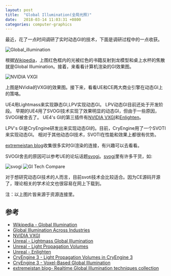 ```yaml
---
layout: post
title:  "Global Illumination(全局光照)"
date:   2018-03-14 11:03:31 +0800
categories: computer-graphics
---
```


最近，花了一点时间调研了实时动态GI的技术，下面是调研过程中的一点收获。

![Global_illumination]({{"/assets/images/global_illumination/gi_gicourse2010.jpg"|relative_url}} "gi_gicourse2010")

根据[Wikipedia]，上图红色框内的光被红色的书籍反射到龙模型和桌上水杯的焦散就是Global Illumination。接着，来看看计算机渲染的GI效果图。

![NVIDIA VXGI]({{"/assets/images/global_illumination/ue_vxgi.jpg"|relative_url}} "NVIDIA VXGI")

上图是NVidia的VXGI的效果图。接下来，看看UE和CE两大商业引擎在动态GI上的策咯。

UE4用Lightmass来实现静态GI,LPV实现动态GI。 LPV动态GI目前还处于开发阶段。
早期的UE4用了SVOGI技术实现了效果明显的动态GI，但由于一些原因，SVOGI被舍去了。
UE4's GI的第三插件有[NVIDIA VXGI]和[Enlighten]。

LPV's GI是CryEngine研发出来实现动态GI的。目前，CryEngine用了一个SVOTI来实现动态GI。
相对于其他动态GI技术，SVOTI在性能和效果上都很有优势。

[extremeistan blog]收集很多实时GI渲染的连接，有兴趣可以去看看。

SVOGI舍去的原因可以参考UE的论坛话题[svogi]。[svogi]里有许多干货，如:

![svogi]({{"/assets/images/global_illumination/ue_svogi.jpg"|relative_url}} "SVO")
![GI Tech Compare]({{"/assets/images/global_illumination/gi_tech_compare.jpg"|relative_url}} "GI Tech Compare")

对于想研究动态GI技术的人而言，目前svoti技术会比较适合。因为CE源码开源了，理论相关的学术论文也很容易在网上下载到。

注：以上图片皆来源于资源连接里。

## 参考

* [Wikipedia - Global Illumination](https://en.wikipedia.org/wiki/Global_illumination)
* [Global Illumination Across Industries](http://cgg.mff.cuni.cz/~jaroslav/gicourse2010/)
* [NVIDIA VXGI](https://developer.nvidia.com/vxgi)
* [Unreal - Lightmass Global Illumination](https://docs.unrealengine.com/en-us/Engine/Rendering/LightingAndShadows/Lightmass)
* [Unreal - Light Propagation Volumes](https://docs.unrealengine.com/en-us/Engine/Rendering/LightingAndShadows/LightPropagationVolumes)
* [Unreal - Enlighten](https://www.unrealengine.com/en-US/showcase/enlighten-real-time-global-illumination-in-unreal-engine-4?sessionInvalidated=true)
* [CryEngine 3 - Light Propagation Volumes in CryEngine 3](http://www.crytek.com/cryengine/cryengine3/presentations/light-propagation-volumes-in-cryengine-3)
* [CryEngine 3 - Voxel-Based Global Illumination](http://docs.cryengine.com/display/CEMANUAL/Voxel-Based+Global+Illumination)
* [extremeistan blog- Realtime Global Illumination techniques collection](https://extremeistan.wordpress.com/2014/05/11/realtime-global-illumination-techniques-collection/)

[Wikipedia]:https://en.wikipedia.org/wiki/Global_illumination
[NVIDIA VXGI]:https://developer.nvidia.com/vxgi
[extremeistan blog]:https://extremeistan.wordpress.com/2014/05/11/realtime-global-illumination-techniques-collection/
[Enlighten]:https://www.unrealengine.com/en-US/showcase/enlighten-real-time-global-illumination-in-unreal-engine-4?sessionInvalidated=true
[svogi]:https://forums.unrealengine.com/unreal-engine/feedback-for-epic/659-svogi
